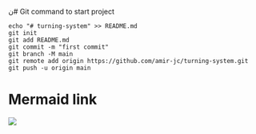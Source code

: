 ن# Git command to start project

```git
echo "# turning-system" >> README.md  
git init  
git add README.md  
git commit -m "first commit"  
git branch -M main  
git remote add origin https://github.com/amir-jc/turning-system.git  
git push -u origin main
```

# Mermaid link

[![](https://mermaid.ink/img/pako:eNqNVG1v2jAQ_iuRpUowpQhoeGk0VerKvm1dJfppijQZ50i8JXZ0drqyjv--S0JCTDs2PoDv8b09dw9-YULHwEImMm7MSvIEeR6pSMUSQViplffhsbLre-8B0BD0EimPPmuLUiXeNxk79laisfc8Bwel-Neg4lUJnt1RE85FkWoF92W-AXRx1E9SCddZSLtzgARUXAXuj53fljYFZaWoK7YMmgre-vP62AFCIo0FHPR6GHpeDsbw5OCT6USqvoPf5uh79sqvtLAaTwaXQ0z9ZOsdlcuPDXx8LgCtNOBBe3LCNlLTlorU5fwk4eeDlso6zIzQ6EbzOEZq0PEqULYjNcBRpAOicYvIDyUKXZQZxx7ao3Zs97wsVLd8A3bQUfuy-T5s4ITg4UkXr8s9lvhXAa64BS-uvnq2sRzto2yL1xjpo4c0u4nrnwY6UUtBP9BOttWzbi6dQcaSBl4qe1zmHSe1ZnXTojs2V1SC1khaW4sU4jKDQYf43hYBqhaH_T0IrbaZFLbK0XfuKPots-GbKvzEN5D915r60j1w-kecePUXbkTVy9SbxflcCNy0k30j28WFJxWxl5bXT8HJti4vf9-0L1Xoeh5Wfcajzo6Q1alMKosuKGKTiFHoTXUajd6RcZR-pJrZRqzC3zde1bFmSznaITpZDvfMZzlgzmVMD3E9mYgRI9oDC-kYc_wRMeJOfry0er1TgoVbnhnwGeoySTurLCr1H57xDi24-qo12RbLxmThC3tm4fRqtFjO58txcD2fT5ezhc92LLycjRaz4DqYjK_HwSKYT4O9z37VCSaj8WQZLGfLYHw1DSbTxWz_B9ppGwg?type=png)](https://mermaid.live/edit#pako:eNqNVG1v2jAQ_iuRpUowpQhoeGk0VerKvm1dJfppijQZ50i8JXZ0drqyjv--S0JCTDs2PoDv8b09dw9-YULHwEImMm7MSvIEeR6pSMUSQViplffhsbLre-8B0BD0EimPPmuLUiXeNxk79laisfc8Bwel-Neg4lUJnt1RE85FkWoF92W-AXRx1E9SCddZSLtzgARUXAXuj53fljYFZaWoK7YMmgre-vP62AFCIo0FHPR6GHpeDsbw5OCT6USqvoPf5uh79sqvtLAaTwaXQ0z9ZOsdlcuPDXx8LgCtNOBBe3LCNlLTlorU5fwk4eeDlso6zIzQ6EbzOEZq0PEqULYjNcBRpAOicYvIDyUKXZQZxx7ao3Zs97wsVLd8A3bQUfuy-T5s4ITg4UkXr8s9lvhXAa64BS-uvnq2sRzto2yL1xjpo4c0u4nrnwY6UUtBP9BOttWzbi6dQcaSBl4qe1zmHSe1ZnXTojs2V1SC1khaW4sU4jKDQYf43hYBqhaH_T0IrbaZFLbK0XfuKPots-GbKvzEN5D915r60j1w-kecePUXbkTVy9SbxflcCNy0k30j28WFJxWxl5bXT8HJti4vf9-0L1Xoeh5Wfcajzo6Q1alMKosuKGKTiFHoTXUajd6RcZR-pJrZRqzC3zde1bFmSznaITpZDvfMZzlgzmVMD3E9mYgRI9oDC-kYc_wRMeJOfry0er1TgoVbnhnwGeoySTurLCr1H57xDi24-qo12RbLxmThC3tm4fRqtFjO58txcD2fT5ezhc92LLycjRaz4DqYjK_HwSKYT4O9z37VCSaj8WQZLGfLYHw1DSbTxWz_B9ppGwg)